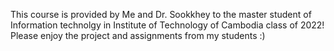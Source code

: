 This course is provided by Me and Dr. Sookkhey to the master student of Information technolgy in Institute of Technology of Cambodia class of 2022! Please enjoy the project and assignments from my students :) 
